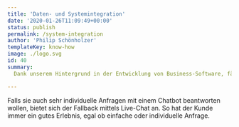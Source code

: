 ```yaml
---
title: 'Daten- und Systemintegration'
date: '2020-01-26T11:09:49+00:00'
status: publish
permalink: /system-integration
author: 'Philip Schönholzer'
templateKey: know-how
image: ./logo.svg
id: 40
summary: 
  Dank unserem Hintergrund in der Entwicklung von Business-Software, fällt uns das Integrieren von Umsystem leicht. Bei vielen Chatbot-Projekten sorgten wir dafür, dass der Chatbot auch Actions ausführt oder oder dynamischen Inhalte anzeigt.

---
```


Falls sie auch sehr individuelle Anfragen mit einem Chatbot beantworten wollen, bietet sich der Fallback mittels Live-Chat an. So hat der Kunde immer ein gutes Erlebnis, egal ob einfache oder individuelle Anfrage.
